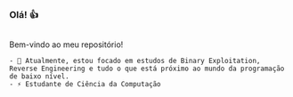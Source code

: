 ### Olá! 👍

##

Bem-vindo ao meu repositório! 


    - 🔭 Atualmente, estou focado em estudos de Binary Exploitation, Reverse Engineering e tudo o que está próximo ao mundo da programação de baixo nível.
    - ⚡ Estudante de Ciência da Computação 

##
